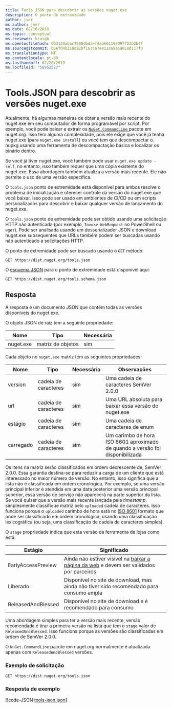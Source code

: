 ```yaml
---
title: Tools.JSON para descobrir as versões nuget.exe
description: O ponto de extremidade
author: jver
ms.author: jver
ms.date: 08/16/2018
ms.topic: conceptual
ms.reviewer: kraigb
ms.openlocfilehash: 003139abac7808dbdaef4aa66119e09772db2b4f
ms.sourcegitcommit: b6efd4b210d92bf163c67e412ca9a5a018d117f0
ms.translationtype: MT
ms.contentlocale: pt-BR
ms.lasthandoff: 02/26/2019
ms.locfileid: "56852527"
---
```

# <a name="toolsjson-for-discovering-nugetexe-versions"></a>Tools.JSON para descobrir as versões nuget.exe

Atualmente, há algumas maneiras de obter a versão mais recente do nuget.exe em seu computador de forma programável por script. Por exemplo, você pode baixar e extrair os [ `NuGet.CommandLine` ](https://www.nuget.org/packages/NuGet.CommandLine/) pacote em nuget.org. Isso tem alguma complexidade, pois ele exige que você já tenha nuget.exe (para `nuget.exe install`) ou você tem que descompactar o. nupkg usando uma ferramenta de descompactação básica e localizar os binário dentro.

Se você já tiver nuget.exe, você também pode usar `nuget.exe update -self`, no entanto, isso também requer que uma cópia existente do nuget.exe. Essa abordagem também atualiza a versão mais recente. Ele não permite o uso de uma versão específica.

O `tools.json` ponto de extremidade está disponível para ambos resolve o problema de inicialização e oferecer controle da versão do nuget.exe que você baixar. Isso pode ser usado em ambientes de CI/CD ou em scripts personalizados para descobrir e baixar qualquer versão de lançamento do nuget.exe.

O `tools.json` ponto de extremidade pode ser obtido usando uma solicitação HTTP não autenticada (por exemplo, `Invoke-WebRequest` no PowerShell ou `wget`). Pode ser analisada usando um desserializador JSON e download nuget.exe subsequentes que URLs também podem ser buscadas usando não autenticado a solicitações HTTP.

O ponto de extremidade pode ser buscado usando o `GET` método:

    GET https://dist.nuget.org/tools.json

O [esquema JSON](http://json-schema.org/) para o ponto de extremidade está disponível aqui:

    GET https://dist.nuget.org/tools.schema.json

## <a name="response"></a>Resposta

A resposta é um documento JSON que contém todas as versões disponíveis do nuget.exe.

O objeto JSON de raiz tem a seguinte propriedade:

Nome      | Tipo             | Necessária
--------- | ---------------- | --------
nuget.exe | matriz de objetos | sim

Cada objeto no `nuget.exe` matriz tem as seguintes propriedades:

Nome     | Tipo   | Necessária | Observações
-------- | ------ | -------- | -----
version  | cadeia de caracteres | sim      | Uma cadeia de caracteres SemVer 2.0.0
url      | cadeia de caracteres | sim      | Uma URL absoluta para baixar essa versão do nuget.exe
estágio    | cadeia de caracteres | sim      | Uma cadeia de caracteres de enum
carregado | cadeia de caracteres | sim      | Um carimbo de hora ISO 8601 aproximado de quando a versão foi disponibilizada

Os itens na matriz serão classificados em ordem decrescente de, SemVer 2.0.0. Essa garantia destina-se para reduzir a carga de um cliente que está interessado no maior número de versão. No entanto, isso significa que a lista não é classificada em ordem cronológica. Por exemplo, se uma versão principal inferior é atendida em uma data posterior uma versão principal superior, essa versão de serviço não aparecerá na parte superior da lista. Se você quiser que a versão mais recente lançada pela *timestamp*, simplesmente classifique matriz pelo `uploaded` cadeia de caracteres. Isso funciona porque o `uploaded` carimbo de hora está no [ISO 8601](https://www.iso.org/iso-8601-date-and-time-format.html) formato que pode ser classificado em ordem cronológica, usando uma classificação lexicográfica (ou seja, uma classificação de cadeia de caracteres simples).

O `stage` propriedade indica que esta versão da ferramenta de lojas como está. 

Estágio              | Significado
------------------ | ------
EarlyAccessPreview | Ainda não estiver visível na [baixar a página da web](https://www.nuget.org/downloads) e devem ser validados por parceiros
Liberado           | Disponível no site de download, mas ainda não tiver sido recomendado para consumo ampla
ReleasedAndBlessed | Disponível no site de download e é recomendado para consumo

Uma abordagem simples para ter a versão mais recente, versão recomendada é tirar a primeira versão na lista que tem o `stage` valor de `ReleasedAndBlessed`. Isso funciona porque as versões são classificadas em ordem de SemVer 2.0.0.

O `NuGet.CommandLine` pacote em nuget.org normalmente é atualizada apenas com `ReleasedAndBlessed` versões.

### <a name="sample-request"></a>Exemplo de solicitação

    GET https://dist.nuget.org/tools.json

### <a name="sample-response"></a>Resposta de exemplo

[!code-JSON [tools-json.json](./_data/tools-json.json)]
